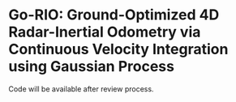 # Go-RIO: Ground-Optimized 4D Radar-Inertial Odometry via Continuous Velocity Integration using Gaussian Process

Code will be available after review process.

